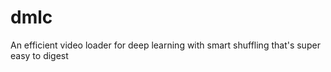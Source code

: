 # dmlc
An efficient video loader for deep learning with smart shuffling that's super easy to digest
